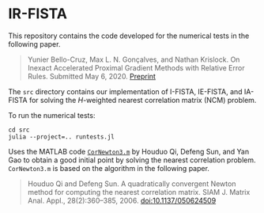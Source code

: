 # IR-FISTA

This repository contains the code developed for the numerical tests in the following paper.

> Yunier Bello-Cruz, Max L. N. Gonçalves, and Nathan Krislock. On Inexact Accelerated Proximal Gradient Methods with Relative Error Rules. Submitted May 6, 2020.
[ Preprint ](http://www.optimization-online.org/DB_HTML/2020/05/7778.html)

The `src` directory contains our implementation of I-FISTA, IE-FISTA, and IA-FISTA for solving the $H$-weighted nearest correlation matrix (NCM) problem.

To run the numerical tests:

`cd src` <br>
`julia --project=.. runtests.jl`

Uses the MATLAB code [`CorNewton3.m`](https://www.polyu.edu.hk/ama/profile/dfsun/CorNewton3.m) by Houduo Qi, Defeng Sun, and Yan Gao to obtain a good initial point by solving the nearest correlation problem. `CorNewton3.m` is based on the algorithm in the following paper.

> Houduo Qi and Defeng Sun. A quadratically convergent Newton method for computing the nearest correlation matrix. SIAM J. Matrix Anal. Appl., 28(2):360–385, 2006. [doi:10.1137/050624509](https://doi.org/10.1137/050624509)
